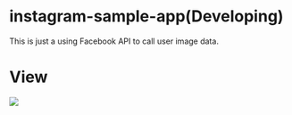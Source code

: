 # instagram-sample-app(Developing)

This is just a using Facebook API to call user image data.


# View

<img src="https://gfycat.com/matureunripeiaerismetalmark"/>
